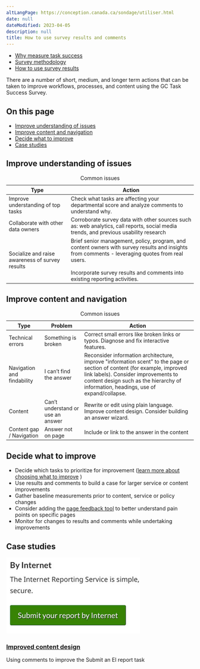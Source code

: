 ```yaml
---
altLangPage: https://conception.canada.ca/sondage/utiliser.html
date: null
dateModified: 2023-04-05
description: null
title: How to use survey results and comments
---
```


<div class="gc-stp-stp">
  <div class="row">
    <ul class="toc lst-spcd col-md-12">
      <li class="col-md-4 col-sm-6"><a class="list-group-item" href="about-tss.html">Why measure task success</a></li>
      <li class="col-md-4 col-sm-6"><a class="list-group-item" href="methods.html">Survey methodology</a></li>
      <li class="col-md-4 col-sm-6"><a class="list-group-item active" href="benefits.html">How to use survey results</a></li>
    </ul>
  </div>
</div>

There are a number of short, medium, and longer term actions that can be taken to improve workflows, processes, and content using the GC Task Success Survey.

## On this page

* [Improve understanding of issues](#improve-understanding-of-issues)
* [Improve content and navigation](#improve-content-and-navigation)
* [Decide what to improve](#decide-what-to-improve)
* [Case studies](#case-studies)

## Improve understanding of issues

<table class="provisional gc-table table table-striped" id="myTable1">
    <caption class="wb-inv">Common issues</caption>
    <thead>
        <tr>
            <th scope="col">Type</th>
            <th scope="col">Action</th>
        </tr>
    </thead>
    <tbody>
        <tr>
            <td data-label="Type"><span class="text-left">Improve understanding of top tasks</span></td>
            <td data-label="What to do"><span class="text-left">Check what tasks are affecting your departmental score and analyze comments to understand why.</span></td>
        </tr>
        <tr>
            <td data-label="Type"><span class="text-left">Collaborate with other data owners</span></td>
            <td data-label="What to do"><span class="text-left">Corroborate survey data with other sources such as: web analytics, call reports, social media trends, and previous usability research</span></td>
        </tr>
        <tr>
            <td data-label="Type"><span class="text-left">Socialize and raise awareness of survey results</span></td>
            <td data-label="What to do"><span class="text-left">Brief senior management, policy, program, and content owners with survey results and insights from comments - leveraging quotes from real users.
            <br><br>Incorporate survey results and comments into existing reporting activities.</span></td>
        </tr>
    </tbody>
</table>

## Improve content and navigation

<table class="provisional gc-table table table-striped" id="myTable1">
    <caption class="wb-inv">Common issues</caption>
    <thead>
        <tr>
            <th scope="col">Type</th>
            <th scope="col">Problem</th>
            <th scope="col">Action</th>
        </tr>
    </thead>
    <tbody>
        <tr>
            <td data-label="Type"><span class="text-left">Technical errors</span></td>
            <td data-label="Issue"><span class="text-left">Something is broken</span></td>
            <td data-label="What to do"><span class="text-left">Correct small errors like broken links or typos. Diagnose and fix interactive features.</span></td>
        </tr>
        <tr>
            <td data-label="Type"><span class="text-left">Navigation and findability</span></td>
            <td data-label="Issue"><span class="text-left">I can’t find the answer</span></td>
            <td data-label="What to do"><span class="text-left">Reconsider information architecture, improve "information scent" to the page or section of content (for example, improved link labels). Consider improvements to content design such as the hierarchy of information, headings, use of expand/collapse.</span></td>
        </tr>
        <tr>
            <td data-label="Type"><span class="text-left">Content</span></td>
            <td data-label="Issue"><span class="text-left">Can’t understand or use an answer</span></td>
            <td data-label="What to do"><span class="text-left">Rewrite or edit using plain language. Improve content design.  Consider building an answer wizard.</span></td>
        </tr>
        <tr>
            <td data-label="Type"><span class="text-left">Content gap / Navigation</span></td>
            <td data-label="Issue"><span class="text-left">Answer not on page</span></td>
            <td data-label="What to do"><span class="text-left">Include or link to the answer in the content</span></td>
        </tr>
    </tbody>
</table>

## Decide what to improve

* Decide which tasks to prioritize for improvement ([learn more about choosing what to improve](prioritize.html) )
* Use results and comments to build a case for larger service or content improvements
* Gather baseline measurements prior to content, service or policy changes
* Consider adding the [page feedback tool](https://design.canada.ca/feedback/index.html) to better understand pain points on specific pages
* Monitor for changes to results and comments while undertaking improvements

## Case studies

<div class="row wb-eqht-grd main-card mrgn-tp-lg">
    <div class="col-md-4">
        <div class="hght-inhrt">
            <div class="hidden-xs hidden-sm">
                <img src="images/thumbnail-button.jpg" alt="" class="img-responsive mrgn-bttm-md thumbnail" />
            </div>
            <h3><a class='stretched-link' href="case-study-ei.html">Improved content design</a></h3>
            <p>Using comments to improve the  Submit an EI report task</p>
        </div>
    </div>
</div>
